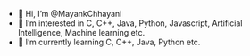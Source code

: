 - 👋 Hi, I’m @MayankChhayani
- 👀 I’m interested in C, C++, Java, Python, Javascript, Artificial Intelligence, Machine learning etc.
- 🌱 I’m currently learning C, C++, Java, Python etc.
<!---
MayankChhayani/MayankChhayani is a ✨ special ✨ repository because its `README.md` (this file) appears on your GitHub profile.
You can click the Preview link to take a look at your changes.
--->
